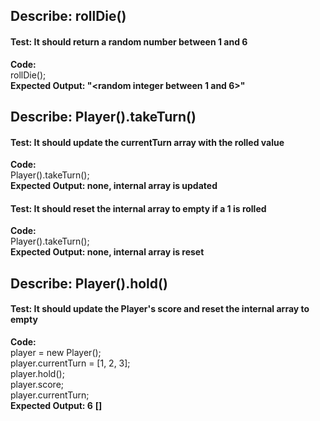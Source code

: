 ## Describe: rollDie()

#### Test: It should return a random number between 1 and 6

**Code:**\
rollDie();\
**Expected Output: "<random integer between 1 and 6>"**

## Describe: Player().takeTurn()

#### Test: It should update the currentTurn array with the rolled value

**Code:**\
Player().takeTurn();\
**Expected Output: none, internal array is updated**

#### Test: It should reset the internal array to empty if a 1 is rolled

**Code:**\
Player().takeTurn();\
**Expected Output: none, internal array is reset**

## Describe: Player().hold()

#### Test: It should update the Player's score and reset the internal array to empty

**Code:**\
player = new Player();\
player.currentTurn = [1, 2, 3];\
player.hold();\
player.score;\
player.currentTurn;\
**Expected Output: 6**
**[]**
